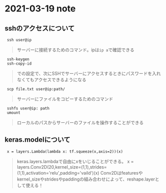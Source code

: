 # 2021-03-19 note

## sshのアクセスについて
     ssh user@ip
> サーバーに接続するためのコマンド。ipは``ip a``で確認できる

     ssh-keygen
     ssh-copy-id  
> での設定で、次にSSHでサーバーにアクセスするときにパスワードを入れなくてもアクセスできるようになる

     scp file.txt user@ip:path/

> サーバーにファイルをコピーするためのコマンド

     sshfs user@ip: path
     umount
> ローカルのパスからサーバーのファイルを操作することができる
> 


## keras.modelについて

     x = layers.Lambda(lambda x: tf.squeeze(x,axis=2))(x)
> keras.layers.lambdaで自由にxをいじることができる。
     x = layers.Conv2D(20,kernel_size=(1,1),strides=(1,1),activation='relu',padding='vaild')(x) 
> Conv2Dはfeaturesやkernel_sizeやstridesやpaddingの組み合わせによって、reshape.layerとして使える！
